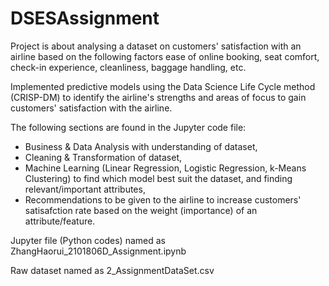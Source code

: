 # DSESAssignment

Project is about analysing a dataset on customers' satisfaction with an airline based on the following factors ease of online booking, seat comfort, check-in experience, cleanliness, baggage handling, etc.

Implemented predictive models using the Data Science Life Cycle method (CRISP-DM) to identify the airline's strengths and areas of focus to gain customers' satisfaction with the airline.

The following sections are found in the Jupyter code file:
- Business & Data Analysis with understanding of dataset, 
- Cleaning & Transformation of dataset, 
- Machine Learning (Linear Regression, Logistic Regression, k-Means Clustering) to find which model best suit the dataset, and finding relevant/important attributes,
- Recommendations to be given to the airline to increase customers' satisafction rate based on the weight (importance) of an attribute/feature.

Jupyter file (Python codes) named as ZhangHaorui_2101806D_Assignment.ipynb

Raw dataset named as 2_AssignmentDataSet.csv
